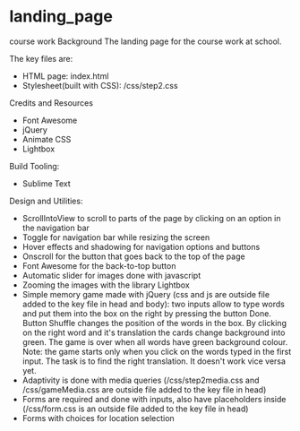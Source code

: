 # landing_page
course work
Background
The landing page for the course work at school.

The key files are:
- HTML page: index.html
- Stylesheet(built with CSS): /css/step2.css

Credits and Resources
- Font Awesome
- jQuery
- Animate CSS
- Lightbox

Build Tooling:
- Sublime Text

Design and Utilities:
- ScrollIntoView to scroll to parts of the page by clicking on an option in the navigation bar
- Toggle for navigation bar while resizing the screen
- Hover effects and shadowing for navigation options and buttons
- Onscroll for the button that goes back to the top of the page
- Font Awesome for the back-to-top button
- Automatic slider for images done with javascript
- Zooming the images with the library Lightbox
- Simple memory game made with jQuery (css and js are outside file added to the key file in head and body):
two inputs allow to type words and put them into the box on the right by pressing the button Done.
Button Shuffle changes the position of the words in the box.
By clicking on the right word and it's translation the cards change background into green.
The game is over when all words have green background colour.
Note: the game starts only when you click on the words typed in the first input. 
The task is to find the right translation. It doesn't work vice versa yet.
- Adaptivity is done with media queries (/css/step2media.css and /css/gameMedia.css are outside file added to the key file in head)
- Forms are required and done with inputs, also have placeholders inside (/css/form.css is an outside file added to the key file in head)
- Forms with choices for location selection
